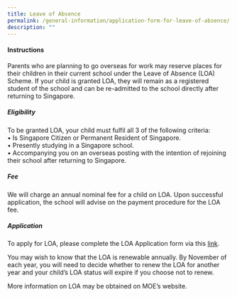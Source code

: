 ```yaml
---
title: Leave of Absence
permalink: /general-information/application-form-for-leave-of-absence/
description: ""
---
```

#### Instructions
Parents who are planning to go overseas for work may reserve places for their children in their current school under the Leave of Absence (LOA) Scheme. If your child is granted LOA, they will remain as a registered student of the school and can be re-admitted to the school directly after returning to Singapore. 


##### Eligibility <br>
To be granted LOA, your child must fulfil all 3 of the following criteria:<br>
•	Is Singapore Citizen or Permanent Resident of Singapore.<br>
•	Presently studying in a Singapore school.<br>
•	Accompanying you on an overseas posting with the intention of rejoining their school after returning to Singapore.<br>

##### Fee<br>
We will charge an annual nominal fee for a child on LOA.
Upon successful application, the school will advise on the payment procedure for the LOA fee.

##### Application<br>
To apply for LOA, please complete the LOA Application form via this [link](https://form.gov.sg/64abbbae4f9e280011212de5).

You may wish to know that the LOA is renewable annually. By November of each year, you will need to decide whether to renew the LOA for another year and your child’s LOA status will expire if you choose not to renew.

More information on LOA may be obtained on MOE’s website.